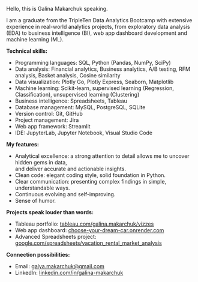 Hello, this is Galina Makarchuk speaking.

I am a graduate from the TripleTen Data Analytics Bootcamp with extensive experience in real-world analytics projects, from exploratory data analysis (EDA) to business intelligence (BI), web app dashboard development and machine learning (ML).

__Technical skills:__

* Programming languages: SQL, Python (Pandas, NumPy, SciPy)
* Data analysis: Financial analytics, Business analytics, A/B testing, RFM analysis, Basket analysis, Cosine similarity
* Data visualization: Plotly Go, Plotly Express, Seaborn, Matplotlib
* Machine learning: Scikit-learn, supervised learning (Regression, Classification), unsupervised learning (Clustering)
* Business intelligence: Spreadsheets, Tableau
* Database management: MySQL, PostgreSQL, SQLite
* Version control: Git, GitHub
* Project management: Jira
* Web app framework: Streamlit
* IDE: JupyterLab, Jupyter Notebook, Visual Studio Code

__My features:__
* Analytical excellence: a strong attention to detail allows me to uncover hidden gems in data, \
  and deliver accurate and actionable insights.
* Clean code: elegant coding style, solid foundation in Python.
* Clear communication: presenting complex findings in simple, understandable ways.
* Continuous evolving and self-improving.
* Sense of humor.

__Projects speak louder than words:__
* Tableau portfolio: [tableau.com/galina.makarchuk/vizzes](https://public.tableau.com/app/profile/galina.makarchuk/vizzes)
* Web app dashboard: [choose-your-dream-car.onrender.com](https://choose-your-dream-car.onrender.com)
* Advanced Spreadsheets project: [google.com/spreadsheets/vacation_rental_market_analysis](https://docs.google.com/spreadsheets/d/1T15obKWkox-vhC8lfSlBP1GkH1EEt_OPbmArmYg0WoU/edit?usp=sharing)

__Connection possibilities:__
* Email: galya.makarchuk@gmail.com
* LinkedIn: [linkedin.com/in/galina-makarchuk](https://www.linkedin.com/in/galina-makarchuk/)
